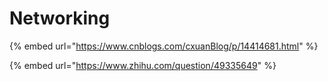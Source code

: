 # Networking

{% embed url="https://www.cnblogs.com/cxuanBlog/p/14414681.html" %}

{% embed url="https://www.zhihu.com/question/49335649" %}



